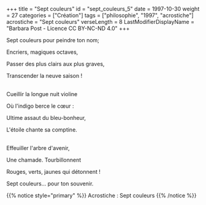 +++
title = "Sept couleurs"
id = "sept_couleurs_5"
date = 1997-10-30
weight = 27
categories = ["Création"]
tags = ["philosophie", "1997", "acrostiche"]
acrostiche = "Sept couleurs"
verseLength = 8
LastModifierDisplayName = "Barbara Post - Licence CC BY-NC-ND 4.0"
+++

Sept couleurs pour peindre ton nom;

Encriers, magiques octaves,

Passer des plus clairs aux plus graves,

Transcender la neuve saison !

 \
Cueillir la longue nuit violine

Où l'indigo berce le cœur :

Ultime assaut du bleu-bonheur,

L'étoile chante sa comptine.

 \
Effeuiller l'arbre d'avenir,

Une chamade. Tourbillonnent

Rouges, verts, jaunes qui détonnent !

Sept couleurs... pour ton souvenir.

{{% notice style="primary" %}}
Acrostiche : Sept couleurs
{{% /notice %}}

